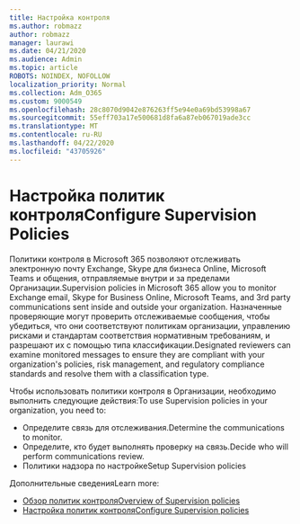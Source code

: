 ```yaml
---
title: Настройка контроля
ms.author: robmazz
author: robmazz
manager: laurawi
ms.date: 04/21/2020
ms.audience: Admin
ms.topic: article
ROBOTS: NOINDEX, NOFOLLOW
localization_priority: Normal
ms.collection: Adm_O365
ms.custom: 9000549
ms.openlocfilehash: 28c8070d9042e876263ff5e94e0a69bd53998a67
ms.sourcegitcommit: 55eff703a17e500681d8fa6a87eb067019ade3cc
ms.translationtype: MT
ms.contentlocale: ru-RU
ms.lasthandoff: 04/22/2020
ms.locfileid: "43705926"
---
```

# <a name="configure-supervision-policies"></a><span data-ttu-id="2de6b-102">Настройка политик контроля</span><span class="sxs-lookup"><span data-stu-id="2de6b-102">Configure Supervision Policies</span></span>

<span data-ttu-id="2de6b-103">Политики контроля в Microsoft 365 позволяют отслеживать электронную почту Exchange, Skype для бизнеса Online, Microsoft Teams и общения, отправляемые внутри и за пределами Организации.</span><span class="sxs-lookup"><span data-stu-id="2de6b-103">Supervision policies in Microsoft 365 allow you to monitor Exchange email, Skype for Business Online, Microsoft Teams, and 3rd party communications sent inside and outside your organization.</span></span> <span data-ttu-id="2de6b-104">Назначенные проверяющие могут проверить отслеживаемые сообщения, чтобы убедиться, что они соответствуют политикам организации, управлению рисками и стандартам соответствия нормативным требованиям, и разрешают их с помощью типа классификации.</span><span class="sxs-lookup"><span data-stu-id="2de6b-104">Designated reviewers can examine monitored messages to ensure they are compliant with your organization's policies, risk management, and regulatory compliance standards and resolve them with a classification type.</span></span>

<span data-ttu-id="2de6b-105">Чтобы использовать политики контроля в Организации, необходимо выполнить следующие действия:</span><span class="sxs-lookup"><span data-stu-id="2de6b-105">To use Supervision policies in your organization, you need to:</span></span>

- <span data-ttu-id="2de6b-106">Определите связь для отслеживания.</span><span class="sxs-lookup"><span data-stu-id="2de6b-106">Determine the communications to monitor.</span></span>
- <span data-ttu-id="2de6b-107">Определите, кто будет выполнять проверку на связь.</span><span class="sxs-lookup"><span data-stu-id="2de6b-107">Decide who will perform communications review.</span></span>
- <span data-ttu-id="2de6b-108">Политики надзора по настройке</span><span class="sxs-lookup"><span data-stu-id="2de6b-108">Setup Supervision policies</span></span>

<span data-ttu-id="2de6b-109">Дополнительные сведения</span><span class="sxs-lookup"><span data-stu-id="2de6b-109">Learn more:</span></span>

- [<span data-ttu-id="2de6b-110">Обзор политик контроля</span><span class="sxs-lookup"><span data-stu-id="2de6b-110">Overview of Supervision policies</span></span>](https://docs.microsoft.com/office365/securitycompliance/supervision-policies)
- [<span data-ttu-id="2de6b-111">Настройка политик контроля</span><span class="sxs-lookup"><span data-stu-id="2de6b-111">Configure Supervision policies</span></span>](https://docs.microsoft.com/office365/securitycompliance/configure-supervision-policies)
